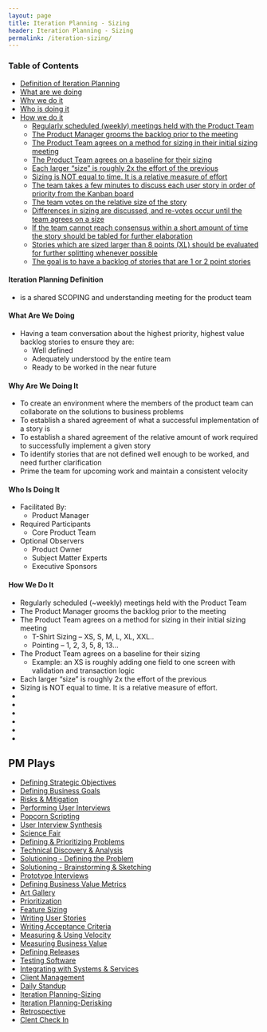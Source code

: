 ```yaml
---
layout: page
title: Iteration Planning - Sizing
header: Iteration Planning - Sizing
permalink: /iteration-sizing/
---
```

<div class="row">
    <div class="col-md-3">
        <div class="toc">
            <h3>Table of Contents</h3>
                <ul>
                    <li>
                        <a href="#IPS-Definition">
                            Definition of Iteration Planning
                        </a>
                    </li>
                    <li>
                        <a href="#IPS-What">
                            What are we doing
                        </a>
                    </li>
                    <li>
                        <a href="#IPS-Why">
                            Why we do it
                        </a>
                    </li>
                    <li>
                        <a href="#IPS-Who">
                            Who is doing it
                        </a>
                    </li>
                    <li>
                        <a href="#IPS-How">
                            How we do it
                        </a>
                        <ul>
                            <li>
                                <a href="#IPS-Regularly">
                                    Regularly scheduled (weekly) meetings held with the Product Team
                                </a>
                            </li>
                            <li>
                                <a href="#IPS-Product">
                                    The Product Manager grooms the backlog prior to the meeting
                                </a>
                            </li>
                            <li>
                                <a href="#IPS-Team">
                                    The Product Team agrees on a method for sizing in their initial sizing meeting
                                </a>
                            </li>
                            <li>
                                <a href="#IPS-Agrees">
                                    The Product Team agrees on a baseline for their sizing
                                </a>
                            </li>
                            <li>
                                <a href="#IPS-Each">
                                    Each larger “size” is roughly 2x the effort of the previous
                                </a>
                            </li>
                            <li>
                                <a href="#IPS-Sizing">
                                    Sizing is NOT equal to time.  It is a relative measure of effort
                                </a>
                            </li>
                            <li>
                                <a href="#IPS-User">
                                    The team takes a few minutes to discuss each user story in order of priority from the Kanban board
                                </a>
                            </li>
                            <li>
                                <a href="#IPS-Votes">
                                    The team votes on the relative size of the story
                                </a>
                            </li>
                            <li>
                                <a href="#IPS-Differences">
                                    Differences in sizing are discussed, and re-votes occur until the team agrees on a size
                                </a>
                            </li>
                            <li>
                                <a href="#IPS-Story">
                                    If the team cannot reach consensus within a short amount of time the story should be tabled for further elaboration
                                </a>
                            </li>
                            <li>
                                <a href="#IPS-Sized">
                                    Stories which are sized larger than 8 points (XL) should be evaluated for further splitting whenever possible
                                </a>
                            </li>
                            <li>
                                <a href="#IPS-Goal">
                                    The goal is to have a backlog of stories that are 1 or 2 point stories
                                </a>
                            </li>
                        </ul>
                    </li>
                   </ul>
        </div>
    </div>
    <div class="col-md-6">
        <h4 class"DBG-Definition" id"DBG-Definition">
            Iteration Planning Definition
        </h4>
        <ul>
            <li>is a shared SCOPING and understanding meeting for the product team</li>
        </ul>
        <h4 class="IPS-What" id="IPS-What">
            What Are We Doing
        </h4>
	<ul>
        <li>Having a team conversation about the highest priority, highest value backlog stories to ensure they are:
            <ul>
                <li>Well defined</li>
                <li>Adequately understood by the entire team</li>
                <li>Ready to be worked in the near future</li>
            </ul>
        </li>
	</ul>
        <h4 class="IPS-Why" id="IPS-Why">
            Why Are We Doing It
        </h4>
    <ul>
        <li>To create an environment where the members of the product team can collaborate on the solutions to business problems</li>
        <li>To establish a shared agreement of what a successful implementation of a story is</li>
        <li>To establish a shared agreement of the relative amount of work required to successfully implement a given story</li>
        <li>To identify stories that are not defined well enough to be worked, and need further clarification</li>
        <li>Prime the team for upcoming work and maintain a consistent velocity</li>
	</ul>
        <h4 class="IPS-Who" id="IPS-Who">
            Who Is Doing It
        </h4>
<ul>
   <li>Facilitated By:
        <ul>
        	<li>Product Manager</li>
    	</ul>
    </li>
    <li>Required Participants
    	<ul>
        	<li>Core Product Team </li>
    	</ul>
   </li>
   <li>Optional Observers
    	<ul>
            <li>Product Owner</li>
            <li>Subject Matter Experts</li>
            <li>Executive Sponsors</li>
       </ul>    
   </li>
</ul>
<h4 class="IPS-How" id="IPS-How">
    How We Do It
</h4>
<ul>
    <li class="IPS-Regularly" id="IPS-Regularly">Regularly scheduled (~weekly) meetings held with the Product Team
    </li>
    <li class="IPS-Product" id="IPS-Product">The Product Manager grooms the backlog prior to the meeting
    </li>
    <li class="IPS-Team" id="IPS-Team">The Product Team agrees on a method for sizing in their initial sizing meeting
        <ul>
            <li>T-Shirt Sizing – XS, S, M, L, XL, XXL..</li>
            <li>Pointing – 1, 2, 3, 5, 8, 13…</li>
        </ul>
    </li>
    <li class="IPS-Agrees" id="IPS-Agrees">The Product Team agrees on a baseline for their sizing
        <ul>
            <li>Example: an XS is roughly adding one field to one screen with validation and transaction logic</li>
        </ul>
    </li>
    <li class="IPS-Each" id="IPS-Each">Each larger “size” is roughly 2x the effort of the previous</li>
    <li class="IPS-Sizing" id="IPS-Sizing">Sizing is NOT equal to time.  It is a relative measure of effort.</li>
    <li class="IPS-User" id="IPS-User"></li>
    <li class="IPS-Votes" id="IPS-Votes"></li>
    <li class="IPS-Differences" id="IPS-Differences"></li>
    <li class="IPS-Story" id="IPS-Story"></li>
    <li class="IPS-Sized" id="IPS-Sized"></li>
    <li class="IPS-Goal" id="IPS-Goal"></li>
</ul>
    </div>
    <div class="col-md-3">
        <div class="sideLinks">
            <h2>PM Plays</h2>
                <ul>
                    <li><a href="{{ site.baseurl }}/strategic-objectives">Defining Strategic Objectives</a></li>
                    <li><a href="{{ site.baseurl }}/business-goals">Defining Business Goals</a></li>
                    <li><a href="{{ site.baseurl }}/risks-mitigation">Risks &amp; Mitigation</a></li>
                    <li><a href="{{ site.baseurl }}/user-interviews">Performing User Interviews</a></li>
                    <li><a href="{{ site.baseurl }}/popcorn-scripting">Popcorn Scripting</a></li>
                    <li><a href="{{ site.baseurl }}/interview-synthesis">User Interview Synthesis</a></li>
                    <li><a href="{{ site.baseurl }}/science-fair">Science Fair</a></li>
                    <li><a href="{{ site.baseurl }}/defining-problems">Defining &amp; Prioritizing Problems</a></li>
                    <li><a href="{{ site.baseurl }}/technical-discovery">Technical Discovery &amp; Analysis</a></li>
                    <li><a href="{{ site.baseurl }}/solutioning-problem">Solutioning - Defining the Problem</a></li>
                    <li><a href="{{ site.baseurl }}/solutioning-sketching">Solutioning - Brainstorming &amp; Sketching</a></li>
                    <li><a href="{{ site.baseurl }}/prototype-interviews">Prototype Interviews</a></li>
                    <li><a href="{{ site.baseurl }}/business-metrics">Defining Business Value Metrics</a></li>
                    <li><a href="{{ site.baseurl }}/art-gallery">Art Gallery</a></li>
                    <li><a href="{{ site.baseurl }}/prioritization">Prioritization</a></li>
                    <li><a href="{{ site.baseurl }}/feature-sizing">Feature Sizing</a></li>
                    <li><a href="{{ site.baseurl }}/user-stories">Writing User Stories</a></li>
                    <li><a href="{{ site.baseurl }}/acceptance-criteria">Writing Acceptance Criteria</a></li>
                    <li><a href="{{ site.baseurl }}/measuring-velocity">Measuring &amp; Using Velocity</a></li>
                    <li><a href="{{ site.baseurl }}/measuring-value">Measuring Business Value</a></li>
                    <li><a href="{{ site.baseurl }}/defining-releases">Defining Releases</a></li>
                    <li><a href="{{ site.baseurl }}/testing-software">Testing Software</a></li>
                    <li><a href="{{ site.baseurl }}/system-services">Integrating with Systems &amp; Services</a></li>
                    <li><a href="{{ site.baseurl }}/client-management">Client Management</a></li>
                    <li><a href="{{ site.baseurl }}/daily-standup">Daily Standup</a></li>
                    <li><a href="{{ site.baseurl }}/iteration-sizing">Iteration Planning-Sizing</a></li>
                    <li><a href="{{ site.baseurl }}/iteration-derisking">Iteration Planning-Derisking</a></li>
                    <li><a href="{{ site.baseurl }}/retrospective">Retrospective</a></li>
                    <li><a href="{{ site.baseurl }}/check-in">Clent Check In</a></li>
                </ul>
          </div>
    </div>
</div>
